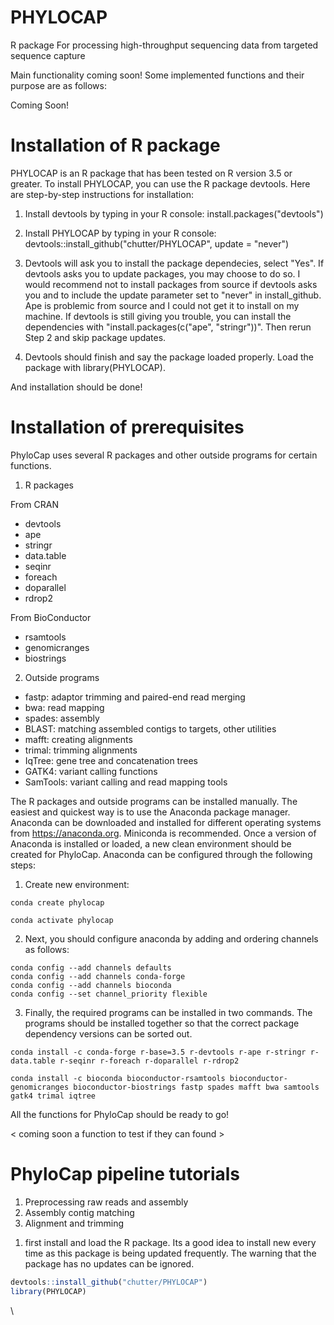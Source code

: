 # PHYLOCAP

R package For processing high-throughput sequencing data from targeted sequence capture

Main functionality coming soon! Some implemented functions and their purpose are as follows: 

Coming Soon!

# Installation of R package

PHYLOCAP is an R package that has been tested on R version 3.5 or greater. To install PHYLOCAP, you can use the R package devtools. Here are step-by-step instructions for installation:

1) Install devtools by typing in your R console: install.packages("devtools")

2) Install PHYLOCAP by typing in your R console: devtools::install_github("chutter/PHYLOCAP", update = "never")

3) Devtools will ask you to install the package dependecies, select "Yes". If devtools asks you to update packages, you may choose to do so. I would recommend not to install packages from source if devtools asks you and to include the update parameter set to "never" in install_github. Ape is problemic from source and I could not get it to install on my machine. If devtools is still giving you trouble, you can install the dependencies with "install.packages(c("ape", "stringr"))". Then rerun Step 2 and skip package updates. 

4) Devtools should finish and say the package loaded properly. Load the package with library(PHYLOCAP). 

And installation should be done! 


# Installation of prerequisites 

PhyloCap uses several R packages and other outside programs for certain functions. 

1. R packages

From CRAN
- devtools
- ape
- stringr
- data.table
- seqinr
- foreach
- doparallel
- rdrop2

From BioConductor
- rsamtools
- genomicranges
- biostrings

2. Outside programs

- fastp: adaptor trimming and paired-end read merging
- bwa: read mapping
- spades: assembly
- BLAST: matching assembled contigs to targets, other utilities
- mafft: creating alignments
- trimal: trimming alignments
- IqTree: gene tree and concatenation trees
- GATK4: variant calling functions
- SamTools: variant calling and read mapping tools

The R packages and outside programs can be installed manually. The easiest and quickest way is to use the Anaconda package manager. Anaconda can be downloaded and installed for different operating systems from https://anaconda.org. Miniconda is recommended. Once a version of Anaconda is installed or loaded, a new clean environment should be created for PhyloCap. Anaconda can be configured through the following steps: 

1. Create new environment:

```
conda create phylocap

conda activate phylocap
```


2. Next, you should configure anaconda by adding and ordering channels as follows:

```
conda config --add channels defaults
conda config --add channels conda-forge
conda config --add channels bioconda
conda config --set channel_priority flexible
```


3. Finally, the required programs can be installed in two commands. The programs should be installed together so that the correct package dependency versions can be sorted out. 

```
conda install -c conda-forge r-base=3.5 r-devtools r-ape r-stringr r-data.table r-seqinr r-foreach r-doparallel r-rdrop2

conda install -c bioconda bioconductor-rsamtools bioconductor-genomicranges bioconductor-biostrings fastp spades mafft bwa samtools gatk4 trimal iqtree
```

All the functions for PhyloCap should be ready to go! 

< coming soon a function to test if they can found >


# PhyloCap pipeline tutorials 

1. Preprocessing raw reads and assembly 
2. Assembly contig matching 
3. Alignment and trimming 





1) first install and load the R package. Its a good idea to install new every time as this package is being updated frequently. The warning that the package has no updates can be ignored. 

```r
devtools::install_github("chutter/PHYLOCAP")
library(PHYLOCAP)

```
\
